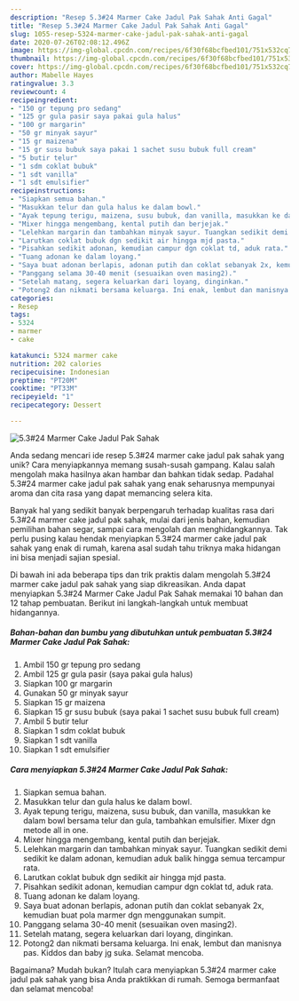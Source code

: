 ```yaml
---
description: "Resep 5.3#24 Marmer Cake Jadul Pak Sahak Anti Gagal"
title: "Resep 5.3#24 Marmer Cake Jadul Pak Sahak Anti Gagal"
slug: 1055-resep-5324-marmer-cake-jadul-pak-sahak-anti-gagal
date: 2020-07-26T02:08:12.496Z
image: https://img-global.cpcdn.com/recipes/6f30f68bcfbed101/751x532cq70/5324-marmer-cake-jadul-pak-sahak-foto-resep-utama.jpg
thumbnail: https://img-global.cpcdn.com/recipes/6f30f68bcfbed101/751x532cq70/5324-marmer-cake-jadul-pak-sahak-foto-resep-utama.jpg
cover: https://img-global.cpcdn.com/recipes/6f30f68bcfbed101/751x532cq70/5324-marmer-cake-jadul-pak-sahak-foto-resep-utama.jpg
author: Mabelle Hayes
ratingvalue: 3.3
reviewcount: 4
recipeingredient:
- "150 gr tepung pro sedang"
- "125 gr gula pasir saya pakai gula halus"
- "100 gr margarin"
- "50 gr minyak sayur"
- "15 gr maizena"
- "15 gr susu bubuk saya pakai 1 sachet susu bubuk full cream"
- "5 butir telur"
- "1 sdm coklat bubuk"
- "1 sdt vanilla"
- "1 sdt emulsifier"
recipeinstructions:
- "Siapkan semua bahan."
- "Masukkan telur dan gula halus ke dalam bowl."
- "Ayak tepung terigu, maizena, susu bubuk, dan vanilla, masukkan ke dalam bowl bersama telur dan gula, tambahkan emulsifier. Mixer dgn metode all in one."
- "Mixer hingga mengembang, kental putih dan berjejak."
- "Lelehkan margarin dan tambahkan minyak sayur. Tuangkan sedikit demi sedikit ke dalam adonan, kemudian aduk balik hingga semua tercampur rata."
- "Larutkan coklat bubuk dgn sedikit air hingga mjd pasta."
- "Pisahkan sedikit adonan, kemudian campur dgn coklat td, aduk rata."
- "Tuang adonan ke dalam loyang."
- "Saya buat adonan berlapis, adonan putih dan coklat sebanyak 2x, kemudian buat pola marmer dgn menggunakan sumpit."
- "Panggang selama 30-40 menit (sesuaikan oven masing2)."
- "Setelah matang, segera keluarkan dari loyang, dinginkan."
- "Potong2 dan nikmati bersama keluarga. Ini enak, lembut dan manisnya pas. Kiddos dan baby jg suka. Selamat mencoba."
categories:
- Resep
tags:
- 5324
- marmer
- cake

katakunci: 5324 marmer cake 
nutrition: 202 calories
recipecuisine: Indonesian
preptime: "PT20M"
cooktime: "PT33M"
recipeyield: "1"
recipecategory: Dessert

---
```



![5.3#24 Marmer Cake Jadul Pak Sahak](https://img-global.cpcdn.com/recipes/6f30f68bcfbed101/751x532cq70/5324-marmer-cake-jadul-pak-sahak-foto-resep-utama.jpg)

Anda sedang mencari ide resep 5.3#24 marmer cake jadul pak sahak yang unik? Cara menyiapkannya memang susah-susah gampang. Kalau salah mengolah maka hasilnya akan hambar dan bahkan tidak sedap. Padahal 5.3#24 marmer cake jadul pak sahak yang enak seharusnya mempunyai aroma dan cita rasa yang dapat memancing selera kita.

Banyak hal yang sedikit banyak berpengaruh terhadap kualitas rasa dari 5.3#24 marmer cake jadul pak sahak, mulai dari jenis bahan, kemudian pemilihan bahan segar, sampai cara mengolah dan menghidangkannya. Tak perlu pusing kalau hendak menyiapkan 5.3#24 marmer cake jadul pak sahak yang enak di rumah, karena asal sudah tahu triknya maka hidangan ini bisa menjadi sajian spesial.




Di bawah ini ada beberapa tips dan trik praktis dalam mengolah 5.3#24 marmer cake jadul pak sahak yang siap dikreasikan. Anda dapat menyiapkan 5.3#24 Marmer Cake Jadul Pak Sahak memakai 10 bahan dan 12 tahap pembuatan. Berikut ini langkah-langkah untuk membuat hidangannya.

<!--inarticleads1-->

##### Bahan-bahan dan bumbu yang dibutuhkan untuk pembuatan 5.3#24 Marmer Cake Jadul Pak Sahak:

1. Ambil 150 gr tepung pro sedang
1. Ambil 125 gr gula pasir (saya pakai gula halus)
1. Siapkan 100 gr margarin
1. Gunakan 50 gr minyak sayur
1. Siapkan 15 gr maizena
1. Siapkan 15 gr susu bubuk (saya pakai 1 sachet susu bubuk full cream)
1. Ambil 5 butir telur
1. Siapkan 1 sdm coklat bubuk
1. Siapkan 1 sdt vanilla
1. Siapkan 1 sdt emulsifier




<!--inarticleads2-->

##### Cara menyiapkan 5.3#24 Marmer Cake Jadul Pak Sahak:

1. Siapkan semua bahan.
1. Masukkan telur dan gula halus ke dalam bowl.
1. Ayak tepung terigu, maizena, susu bubuk, dan vanilla, masukkan ke dalam bowl bersama telur dan gula, tambahkan emulsifier. Mixer dgn metode all in one.
1. Mixer hingga mengembang, kental putih dan berjejak.
1. Lelehkan margarin dan tambahkan minyak sayur. Tuangkan sedikit demi sedikit ke dalam adonan, kemudian aduk balik hingga semua tercampur rata.
1. Larutkan coklat bubuk dgn sedikit air hingga mjd pasta.
1. Pisahkan sedikit adonan, kemudian campur dgn coklat td, aduk rata.
1. Tuang adonan ke dalam loyang.
1. Saya buat adonan berlapis, adonan putih dan coklat sebanyak 2x, kemudian buat pola marmer dgn menggunakan sumpit.
1. Panggang selama 30-40 menit (sesuaikan oven masing2).
1. Setelah matang, segera keluarkan dari loyang, dinginkan.
1. Potong2 dan nikmati bersama keluarga. Ini enak, lembut dan manisnya pas. Kiddos dan baby jg suka. Selamat mencoba.




Bagaimana? Mudah bukan? Itulah cara menyiapkan 5.3#24 marmer cake jadul pak sahak yang bisa Anda praktikkan di rumah. Semoga bermanfaat dan selamat mencoba!
